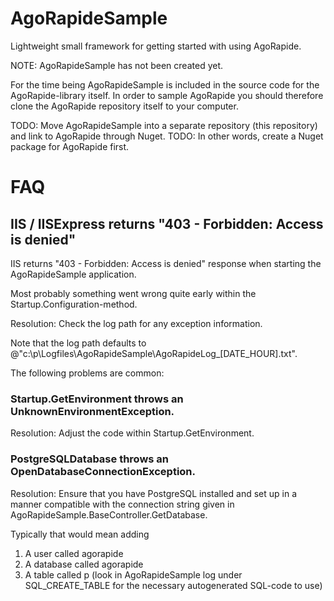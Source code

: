 # AgoRapideSample

Lightweight small framework for getting started with using AgoRapide. 

NOTE: AgoRapideSample has not been created yet. 

For the time being AgoRapideSample is included in the source code for the AgoRapide-library itself. In order to sample AgoRapide you should therefore clone the AgoRapide repository itself to your computer.

TODO: Move AgoRapideSample into a separate repository (this repository) and link to AgoRapide through Nuget. 
TODO: In other words, create a Nuget package for AgoRapide first.

# FAQ

## IIS / IISExpress returns "403 - Forbidden: Access is denied"

IIS returns "403 - Forbidden: Access is denied" response when starting the AgoRapideSample application.

Most probably something went wrong quite early within the Startup.Configuration-method. 

Resolution: Check the log path for any exception information. 

Note that the log path defaults to @"c:\p\Logfiles\AgoRapideSample\AgoRapideLog_[DATE_HOUR].txt".

The following problems are common:

### Startup.GetEnvironment throws an UnknownEnvironmentException. 

Resolution: Adjust the code within Startup.GetEnvironment.

### PostgreSQLDatabase throws an OpenDatabaseConnectionException. 

Resolution: Ensure that you have PostgreSQL installed and set up in a manner compatible with the connection string given in AgoRapideSample.BaseController.GetDatabase.

Typically that would mean adding 

1) A user called agorapide 
2) A database called agorapide 
3) A table called p (look in AgoRapideSample log under SQL_CREATE_TABLE for the necessary autogenerated SQL-code to use)

